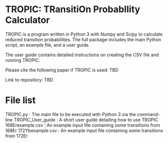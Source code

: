# TROPIC: TRansitiOn ProbabIlity Calculator

TROPIC is a program written in Python 3 with Numpy and Scipy to calculate reduced transition probabilities. 
The full package includes the main Python script, an example file, and a user guide.

The user guide contains detailed instructions on creating the CSV file and running TROPIC.

Please cite the following paper if TROPIC is used: TBD

Link to repository: TBD

# File list
TROPIC.py		  : The main file to be executed with Python 3 via the command-line
TROPIC_User_guide : A short user guide detailing how to use TROPIC
168Erexample.csv  : An example input file containing some transitions from 168Er
172Ybexample.csv  : An example input file containing some transitions from 172Er
